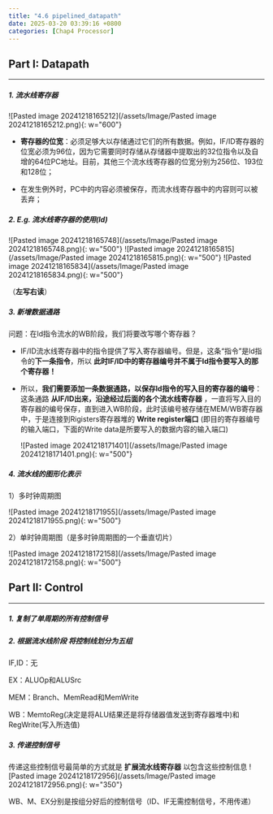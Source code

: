 ```yaml
---
title: "4.6 pipelined_datapath"
date: 2025-03-20 03:39:16 +0800
categories: [Chap4 Processor]
---
```


## Part I: Datapath
---
##### 1. 流水线寄存器
![Pasted image 20241218165212](/assets/Image/Pasted image 20241218165212.png){: w="600"}

- **寄存器的位宽**：必须足够大以存储通过它们的所有数据。例如，IF/ID寄存器的位宽必须为96位，因为它需要同时存储从存储器中提取出的32位指令以及自增的64位PC地址。目前，其他三个流水线寄存器的位宽分别为256位、193位和128位；

- 在发生例外时，PC中的内容必须被保存，而流水线寄存器中的内容则可以被丢弃；

##### 2. E.g. 流水线寄存器的使用(ld)

![Pasted image 20241218165748](/assets/Image/Pasted image 20241218165748.png){: w="500"}
![Pasted image 20241218165815](/assets/Image/Pasted image 20241218165815.png){: w="500"}
![Pasted image 20241218165834](/assets/Image/Pasted image 20241218165834.png){: w="500"}

（**左写右读**）

##### 3. 新增数据通路

问题：在ld指令流水的WB阶段，我们将要改写哪个寄存器？
- IF/ID流水线寄存器中的指令提供了写入寄存器编号。但是，这条“指令”是ld指令的**下一条指令**，所以 **此时IF/ID中的寄存器编号并不属于ld指令要写入的那个寄存器！**
- 所以，**我们需要添加一条数据通路，以保存ld指令的写入目的寄存器的编号**：这条通路 **从IF/ID出来，沿途经过后面的各个流水线寄存器** ，一直将写入目的寄存器的编号保存，直到进入WB阶段，此时该编号被存储在MEM/WB寄存器中，于是连接到Rigisters寄存器堆的 **Write register端口** (即目的寄存器编号的输入端口，下面的Write data是所要写入的数据内容的输入端口) 

  ![Pasted image 20241218171401](/assets/Image/Pasted image 20241218171401.png){: w="500"}

##### 4. 流水线的图形化表示

  1）多时钟周期图
  
![Pasted image 20241218171955](/assets/Image/Pasted image 20241218171955.png){: w="500"}

2）单时钟周期图（是多时钟周期图的一个垂直切片）

![Pasted image 20241218172158](/assets/Image/Pasted image 20241218172158.png){: w="500"}


## Part II: Control
---
##### 1. 复制了单周期的所有控制信号

##### 2. 根据流水线阶段 将控制线划分为五组
IF,ID：无

EX：ALUOp和ALUSrc

MEM：Branch、MemRead和MemWrite

WB：MemtoReg(决定是将ALU结果还是将存储器值发送到寄存器堆中)和RegWrite(写入所选值)

##### 3. 传递控制信号

传递这些控制信号最简单的方式就是 **扩展流水线寄存器** 以包含这些控制信息
![Pasted image 20241218172956](/assets/Image/Pasted image 20241218172956.png){: w="350"}

WB、M、EX分别是按组分好后的控制信号（ID、IF无需控制信号，不用传递）